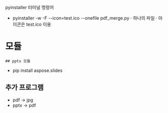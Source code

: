 pyinstaller 터미널 명령어
- pyinstaller -w -F --icon=test.ico --onefile pdf_merge.py
    · 하나의 파일
    · 아이콘은 test.ico 이용

# 모듈
    ## pptx 모듈
   - pip install aspose.slides


## 추가 프로그램
- pdf -> jpg
- pptx -> pdf